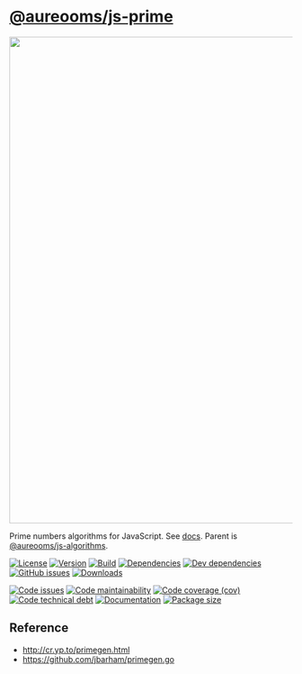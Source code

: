 [@aureooms/js-prime](https://aureooms.github.io/js-prime)
==

<img src="https://imgs.xkcd.com/comics/blownapart_color.jpg" width="864">

Prime numbers algorithms for JavaScript.
See [docs](https://aureooms.github.io/js-prime).
Parent is [@aureooms/js-algorithms](https://github.com/aureooms/js-algorithms).

[![License](https://img.shields.io/github/license/aureooms/js-prime.svg)](https://raw.githubusercontent.com/aureooms/js-prime/main/LICENSE)
[![Version](https://img.shields.io/npm/v/@aureooms/js-prime.svg)](https://www.npmjs.org/package/@aureooms/js-prime)
[![Build](https://img.shields.io/travis/aureooms/js-prime/main.svg)](https://travis-ci.org/aureooms/js-prime/branches)
[![Dependencies](https://img.shields.io/david/aureooms/js-prime.svg)](https://david-dm.org/aureooms/js-prime)
[![Dev dependencies](https://img.shields.io/david/dev/aureooms/js-prime.svg)](https://david-dm.org/aureooms/js-prime?type=dev)
[![GitHub issues](https://img.shields.io/github/issues/aureooms/js-prime.svg)](https://github.com/aureooms/js-prime/issues)
[![Downloads](https://img.shields.io/npm/dm/@aureooms/js-prime.svg)](https://www.npmjs.org/package/@aureooms/js-prime)

[![Code issues](https://img.shields.io/codeclimate/issues/aureooms/js-prime.svg)](https://codeclimate.com/github/aureooms/js-prime/issues)
[![Code maintainability](https://img.shields.io/codeclimate/maintainability/aureooms/js-prime.svg)](https://codeclimate.com/github/aureooms/js-prime/trends/churn)
[![Code coverage (cov)](https://img.shields.io/codecov/c/gh/aureooms/js-prime/main.svg)](https://codecov.io/gh/aureooms/js-prime)
[![Code technical debt](https://img.shields.io/codeclimate/tech-debt/aureooms/js-prime.svg)](https://codeclimate.com/github/aureooms/js-prime/trends/technical_debt)
[![Documentation](https://aureooms.github.io/js-prime/badge.svg)](https://aureooms.github.io/js-prime/source.html)
[![Package size](https://img.shields.io/bundlephobia/minzip/@aureooms/js-prime)](https://bundlephobia.com/result?p=@aureooms/js-prime)

## Reference

 - http://cr.yp.to/primegen.html
 - https://github.com/jbarham/primegen.go
